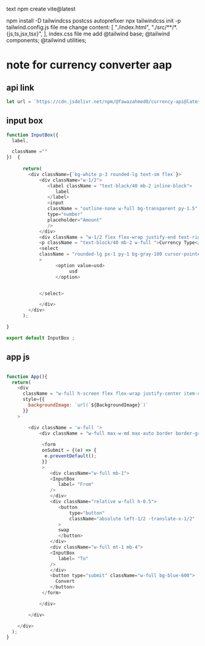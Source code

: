text
npm create vite@latest

npm install -D tailwindcss postcss autoprefixer
npx tailwindcss init -p
tailwind.config.js file me change
 content: [
    "./index.html",
    "./src/**/*.{js,ts,jsx,tsx}",
  ],
index.css file me add
@tailwind base;
@tailwind components;
@tailwind utilities;


# note for currency converter aap
## api link

```javascript
let url = `https://cdn.jsdelivr.net/npm/@fawazahmed0/currency-api@latest/v1/currencies/${currency}.json`

```
## input box
```javascript
function InputBox({
  label,

  className =""
})  {
    
      return(
        <div className={`bg-white p-3 rounded-lg text-sm flex`}>
            <div className="w-1/2">
               <label className = "text-black/40 mb-2 inline-block">
                  label
               </label>
               <input
               className = "outline-none w-full bg-transparent py-1.5"
               type="number"
               placeholder="Amount"
               />
            </div>
            <div className = "w-1/2 flex flex-wrap justify-end text-right">
            <p className = "text-block/40 mb-2 w-full ">Currency Type</p>
            <select
            className = "rounded-lg px-1 py-1 bg-gray-100 cursor-pointer"
            >
                  <option value=usd>
                       usd
                  </option>


            </select>

            </div>
        </div>
      );

}

export default InputBox ;

```

## app js

```javascript

function App(){
  return(
    <div 
      className = "w-full h-screen flex flex-wrap justify-center item-center"
      style={{
        backgroundImage: `url(`${BackgroundImage}`)`
      }}
    >

        <div className = 'w-full '>
            <div className = "w-full max-w-md max-auto border border-gray-600">
             
             <form
             onSubmit = {(e) => {
              e.preventDefault();
             }}
             >
                <div className="w-full mb-1">
                <InputBox
                   label= "From"
                />
                </div>
                <div className="relative w-full h-0.5">
                   <button 
                       type="button"
                       className="absolute left-1/2 -translate-x-1/2"
                   >
                   swap
                   </button>
                </div>
                <div className="w-full mt-1 mb-4">
                <InputBox
                   label= "To"
                />
                </div>
                <button type="submit" className="w-full bg-blue-600">
                  Convert
                </button>
             </form>

            </div>

        </div>

    </div>
  );
}
```

